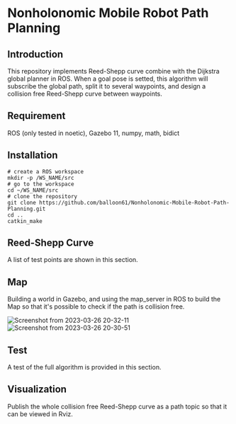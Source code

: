# Nonholonomic Mobile Robot Path Planning

## Introduction
This repository implements Reed-Shepp curve combine with the Dijkstra global planner in ROS. When a goal pose is setted, this algorithm will subscribe the global path, split it to several waypoints, and design a collision free Reed-Shepp curve between waypoints.  

## Requirement
ROS (only tested in noetic), Gazebo 11, numpy, math, bidict

## Installation

```
# create a ROS workspace
mkdir -p /WS_NAME/src
# go to the workspace 
cd ~/WS_NAME/src
# clone the repository
git clone https://github.com/balloon61/Nonholonomic-Mobile-Robot-Path-Planning.git
cd ..
catkin_make
```

## Reed-Shepp Curve

A list of test points are shown in this section.

## Map
Building a world in Gazebo, and using the map_server in ROS to build the Map so that it's possible to check if the path is collision free.

![Screenshot from 2023-03-26 20-32-11](https://user-images.githubusercontent.com/55338365/227834849-44c5d3f8-aa52-473b-8b85-2ed2f0b968b0.png)
![Screenshot from 2023-03-26 20-30-51](https://user-images.githubusercontent.com/55338365/227834856-3c7e17a6-2e15-470d-a1ac-2c53abae4acc.png)

## Test

A test of the full algorithm is provided in this section.

## Visualization

Publish the whole collision free Reed-Shepp curve as a path topic so that it can be viewed in Rviz. 
